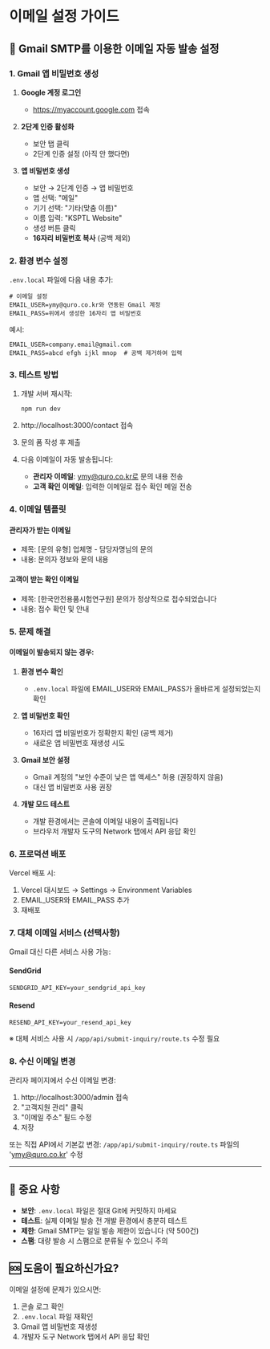 # 이메일 설정 가이드

## 📧 Gmail SMTP를 이용한 이메일 자동 발송 설정

### 1. Gmail 앱 비밀번호 생성

1. **Google 계정 로그인**
   - https://myaccount.google.com 접속

2. **2단계 인증 활성화**
   - 보안 탭 클릭
   - 2단계 인증 설정 (아직 안 했다면)

3. **앱 비밀번호 생성**
   - 보안 → 2단계 인증 → 앱 비밀번호
   - 앱 선택: "메일"
   - 기기 선택: "기타(맞춤 이름)"
   - 이름 입력: "KSPTL Website"
   - 생성 버튼 클릭
   - **16자리 비밀번호 복사** (공백 제외)

### 2. 환경 변수 설정

`.env.local` 파일에 다음 내용 추가:

```env
# 이메일 설정
EMAIL_USER=ymy@quro.co.kr와 연동된 Gmail 계정
EMAIL_PASS=위에서 생성한 16자리 앱 비밀번호
```

예시:
```env
EMAIL_USER=company.email@gmail.com
EMAIL_PASS=abcd efgh ijkl mnop  # 공백 제거하여 입력
```

### 3. 테스트 방법

1. 개발 서버 재시작:
   ```bash
   npm run dev
   ```

2. http://localhost:3000/contact 접속

3. 문의 폼 작성 후 제출

4. 다음 이메일이 자동 발송됩니다:
   - **관리자 이메일**: ymy@quro.co.kr로 문의 내용 전송
   - **고객 확인 이메일**: 입력한 이메일로 접수 확인 메일 전송

### 4. 이메일 템플릿

#### 관리자가 받는 이메일
- 제목: [문의 유형] 업체명 - 담당자명님의 문의
- 내용: 문의자 정보와 문의 내용

#### 고객이 받는 확인 이메일
- 제목: [한국안전용품시험연구원] 문의가 정상적으로 접수되었습니다
- 내용: 접수 확인 및 안내

### 5. 문제 해결

#### 이메일이 발송되지 않는 경우:

1. **환경 변수 확인**
   - `.env.local` 파일에 EMAIL_USER와 EMAIL_PASS가 올바르게 설정되었는지 확인

2. **앱 비밀번호 확인**
   - 16자리 앱 비밀번호가 정확한지 확인 (공백 제거)
   - 새로운 앱 비밀번호 재생성 시도

3. **Gmail 보안 설정**
   - Gmail 계정의 "보안 수준이 낮은 앱 액세스" 허용 (권장하지 않음)
   - 대신 앱 비밀번호 사용 권장

4. **개발 모드 테스트**
   - 개발 환경에서는 콘솔에 이메일 내용이 출력됩니다
   - 브라우저 개발자 도구의 Network 탭에서 API 응답 확인

### 6. 프로덕션 배포

Vercel 배포 시:
1. Vercel 대시보드 → Settings → Environment Variables
2. EMAIL_USER와 EMAIL_PASS 추가
3. 재배포

### 7. 대체 이메일 서비스 (선택사항)

Gmail 대신 다른 서비스 사용 가능:

#### SendGrid
```env
SENDGRID_API_KEY=your_sendgrid_api_key
```

#### Resend
```env
RESEND_API_KEY=your_resend_api_key
```

※ 대체 서비스 사용 시 `/app/api/submit-inquiry/route.ts` 수정 필요

### 8. 수신 이메일 변경

관리자 페이지에서 수신 이메일 변경:
1. http://localhost:3000/admin 접속
2. "고객지원 관리" 클릭
3. "이메일 주소" 필드 수정
4. 저장

또는 직접 API에서 기본값 변경:
`/app/api/submit-inquiry/route.ts` 파일의 'ymy@quro.co.kr' 수정

---

## 📌 중요 사항

- **보안**: `.env.local` 파일은 절대 Git에 커밋하지 마세요
- **테스트**: 실제 이메일 발송 전 개발 환경에서 충분히 테스트
- **제한**: Gmail SMTP는 일일 발송 제한이 있습니다 (약 500건)
- **스팸**: 대량 발송 시 스팸으로 분류될 수 있으니 주의

## 🆘 도움이 필요하신가요?

이메일 설정에 문제가 있으시면:
1. 콘솔 로그 확인
2. `.env.local` 파일 재확인
3. Gmail 앱 비밀번호 재생성
4. 개발자 도구 Network 탭에서 API 응답 확인

